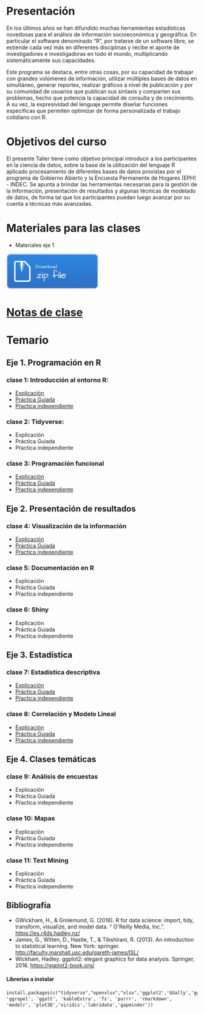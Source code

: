 
# Presentación

En los últimos años se han difundido muchas herramientas estadísticas novedosas para el análisis de información socioeconómica y geográfica. En particular el software denominado “R”, por tratarse de un software libre, se extiende cada vez más en diferentes disciplinas y recibe el aporte de investigadores e investigadoras en todo el mundo, multiplicando sistemáticamente sus capacidades.

Este programa se destaca, entre otras cosas, por su capacidad de trabajar con grandes volúmenes de información, utilizar múltiples bases de datos en simultáneo, generar reportes, realizar gráficos a nivel de publicación y por su comunidad de usuarios que publican sus sintaxis y comparten sus problemas, hecho que potencia la capacidad de consulta y de crecimiento. A su vez, la expresividad del lenguaje permite diseñar funciones específicas que permiten optimizar de forma personalizada el trabajo cotidiano con R.

# Objetivos del curso

El presente Taller tiene como objetivo principal introducir a los participantes en la ciencia de datos, sobre la base de la utilización del lenguaje R aplicado procesamiento de diferentes bases de datos provistas por el programa de Gobierno Abierto y la Encuesta Permanente de Hogares (EPH) - INDEC.  Se apunta a brindar las herramientas necesarias para la gestión de la información, presentación de resultados y algunas técnicas de modelado de datos, de forma tal que los participantes puedan luego avanzar por su cuenta a técnicas más avanzadas.



# Materiales para las clases

- Materiales eje 1

[![](img/Download.png)](materiales_eje1.zip)


# [Notas de clase](https://diegokoz.github.io/intro_ds_bookdown/)




# Temario

## __Eje 1. Programación en R__

### __clase 1__: Introducción al entorno R:
	
- [Explicación](clase_1/01_explicacion.nb.html)
- [Práctica Guiada](clase_1/01_practica_guiada.nb.html)
- [Pŕactica independiente](clase_1/01_practica_independiente.nb.html)

### __clase 2__: Tidyverse:

- Explicación
- Práctica Guiada
- Pŕactica independiente

### __clase 3__: Programación funcional

- [Explicación](clase_3/03_explicacion.nb.html)
- [Práctica Guiada](clase_3/03_practica_guiada.nb.html)
- [Pŕactica independiente](clase_3/03_practica_independiente.nb.html)

## __Eje 2. Presentación de resultados__

### __clase 4__: Visualización de la información

- [Explicación](clase_4/04_explicacion.nb.html)
- [Práctica Guiada](clase_4/04_practica_guiada.nb.html)
- [Pŕactica independiente](clase_4/04_practica_independiente.nb.html)

### __clase 5__: Documentación en R

- Explicación
- Práctica Guiada
- Pŕactica independiente

### __clase 6__: Shiny

- Explicación
- Práctica Guiada
- Pŕactica independiente


## __Eje 3. Estadística__


### __clase 7__: Estadística descriptiva

- [Explicación](clase_7/07_explicacion.nb.html)
- [Práctica Guiada](clase_7/07_practica_guiada.nb.html)
- [Pŕactica independiente](clase_7/07_practica_independiente.nb.html)

### __clase 8__: Correlación y Modelo Lineal

- [Explicación](clase_8/08_explicacion.nb.html)
- [Práctica Guiada](clase_8/08_practica_guiada.nb.html)
- [Pŕactica independiente](clase_8/ejercicios_modelo_lineal)


## __Eje 4. Clases temáticas__


### __clase 9__: Análisis de encuestas

- Explicación
- Práctica Guiada
- Pŕactica independiente


### __clase 10__: Mapas

- Explicación
- Práctica Guiada
- Pŕactica independiente


### __clase 11__: Text Mining

- Explicación
- Práctica Guiada
- Pŕactica independiente


## Bibliografía


- GWickham, H., & Grolemund, G. (2016). R for data science: import, tidy, transform, visualize, and model data. " O'Reilly Media, Inc.". https://es.r4ds.hadley.nz/
- James, G., Witten, D., Hastie, T., & Tibshirani, R. (2013). An introduction to statistical learning. New York: springer. http://faculty.marshall.usc.edu/gareth-james/ISL/
- Wickham, Hadley. ggplot2: elegant graphics for data analysis. Springer, 2016. https://ggplot2-book.org/


#### Librerias a instalar

```
install.packages(c("tidyverse","openxlsx","xlsx",'ggplot2','GGally','ggridges','treemapify','esquisse','cowplot','ggthemes', 'ggrepel', 'ggalt', 'kableExtra', 'fs', 'purrr', 'rmarkdown', 'modelr', 'plot3D','viridis','lubridate','gapminder'))
```





